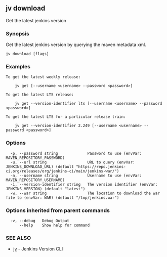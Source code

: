 ## jv download

Get the latest jenkins version

### Synopsis

Get the latest jenkins version by querying the maven metadata xml.

```
jv download [flags]
```

### Examples

```
To get the latest weekly release:

    jv get [--username <username> --password <password>]

To get the latest LTS release:

    jv get --version-identifier lts [--username <username> --password <password>]

To get the latest LTS for a particular release train:

    jv get --version-identifier 2.249 [--username <username> --password <password>]

```

### Options

```
  -p, --password string             Password to use (envVar: MAVEN_REPOSITORY_PASSWORD)
  -u, --url string                  URL to query (envVar: JENKINS_DOWNLOAD_URL) (default "https://repo.jenkins-ci.org/releases/org/jenkins-ci/main/jenkins-war/")
  -n, --username string             Username to use (envVar: MAVEN_REPOSITORY_USERNAME)
  -i, --version-identifier string   The version identifier (envVar: JENKINS_VERSION) (default "latest")
  -w, --war string                  The location to download the war file to (envVar: WAR) (default "/tmp/jenkins.war")
```

### Options inherited from parent commands

```
  -v, --debug   Debug Output
      --help    Show help for command
```

### SEE ALSO

* [jv](jv.md)	 - Jenkins Version CLI

